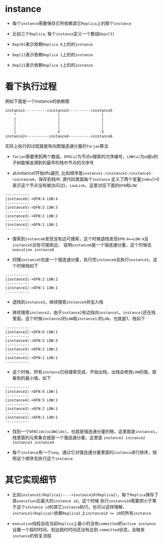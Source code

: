 #   instance

-   每个`instance`需要保存它所依赖其它`Replica`上的那个`instance`

-   比如三个`Replica`, 每个`instance`定义一个数组`Deps[3]`

-   `Dep[0]`表示依赖`Replica 0`上的的`instance`

-   `Dep[1]`表示依赖`Replica 1`上的的`instance`

-   `Dep[2]`表示依赖`Replica 2`上的的`instance`


#   看下执行过程

例如下面是一个instance的依赖图

```
instance1---------->instance3---------->instance5
    ^                   |                   |
    |                   |                   |
    |                   |                   |
    |                   |                   |
    |                   V                   V
instance2<----------instance4---------->instance6
```

实际上执行的过程就是有向图强连通分量的`Tarjan`算法

-   `Tarjan`需要用到两个数组，`DFN[u]`为节点u搜索的次序编号，`LOW(u)`为u或u的子树能够追溯到的最早的栈中节点的次序号

-   从instance1开始dfs遍历, 比如顺序是`instance1->instance3->instance5->instance6`，保存到栈中, 源代码里面每个`instance`
    定义了两个变量`Index`(=0表示这个节点没有被访问过)，`LowLink`，这里对应下面的`DFN`和`LOW`

```
-----------
|instance6|->DFN:4 LOW:4
-----------
|instance5|->DFN:3 LOW:3
-----------
|instance3|->DFN:2 LOW:2
-----------
|instance1|->DFN:1 LOW:1
-----------
```

-   搜索到`instance6`发现没有边可搜索，这个时候退栈发现`DFN:4==LOW:4`且`instance5`没有可搜索边，
    说明`instance6`是一个强连通分量，这个时候去`execution instance6`

-   同理`instance5`也是一个强连通分量，执行完`instance6`去执行`instance5`，这个时候栈如下

```
-----------
|instance3|->DFN:2 LOW:2
-----------
|instance1|->DFN:1 LOW:1
-----------
```

-   退栈到`instance3`，继续搜索`instance4`并加入栈

-   继续搜索`instance2`，由于`instance2`有边指向`instance1`，`instance1`还在栈里面，这个时候`instance2`的`LOW`取`instance1`
    的`LOW`，也就是1，栈如下

```
-----------
|instance2|->DFN:6 LOW:1
-----------
|instance4|->DFN:5 LOW:5
-----------
|instance3|->DFN:2 LOW:2
-----------
|instance1|->DFN:1 LOW:1
-----------
```

-   这个时候，所有`instance`已经搜索完成，开始出栈，出栈会修改`LOW`的值，取看到的最小值，如下

```
-----------
|instance2|->DFN:6 LOW:1
-----------
|instance4|->DFN:5 LOW:1
-----------
|instance3|->DFN:2 LOW:1
-----------
|instance1|->DFN:1 LOW:1
-----------
```

-   找到一个`DFN[idx]=LOW[idx]`，也就是强连通分量的根，这里就是`instance1`，栈里面的元素集合就是一个强连通分量，这里是
    `instance1 instance2 instance3 instance4`

-   每个`instance`有一个`seq`，通过它对强连通分量里面的`instance`进行排序，按照这个顺序去执行这个`instance`

#   其它实现细节

-   比如`instance1(Replica1)---->instance10(Replica2)`，每个`Replica`保存了其`execution`后最大的`instance id`，这个时候
    执行`instance10`需要把小于等于这个`instance id`的其它`instance`执行。也可以这样理解，`instance1(Replica1)`依赖`Replica2`
    上`instanceid <= 10`的所有`instance`

-   `execution`线程会给当前`Replica`上最小的没有`committed`的`active instance`设置一个超时时间，到达超时时间还没有达到
    `committed`状态，会触发`instance`的恢复流程
